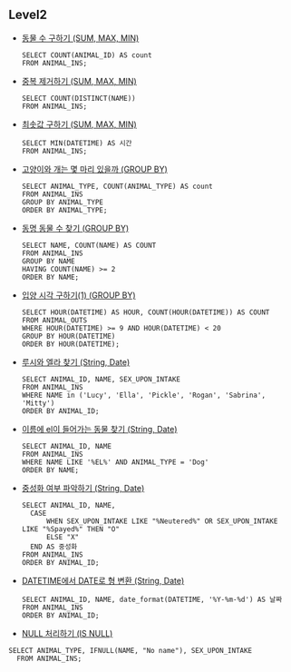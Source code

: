 ## Level2
* [동물 수 구하기 (SUM, MAX, MIN)](https://programmers.co.kr/learn/courses/30/lessons/59406)
  <pre><code>SELECT COUNT(ANIMAL_ID) AS count
  FROM ANIMAL_INS;
  </code></pre> 

* [중복 제거하기 (SUM, MAX, MIN)](https://programmers.co.kr/learn/courses/30/lessons/59408)
  <pre><code>SELECT COUNT(DISTINCT(NAME))
  FROM ANIMAL_INS;
  </code></pre> 

* [최솟값 구하기 (SUM, MAX, MIN)](https://programmers.co.kr/learn/courses/30/lessons/59038)
  <pre><code>SELECT MIN(DATETIME) AS 시간
  FROM ANIMAL_INS;
  </code></pre> 
  
* [고양이와 개는 몇 마리 있을까 (GROUP BY)](https://programmers.co.kr/learn/courses/30/lessons/59040)
  <pre><code>SELECT ANIMAL_TYPE, COUNT(ANIMAL_TYPE) AS count
  FROM ANIMAL_INS
  GROUP BY ANIMAL_TYPE
  ORDER BY ANIMAL_TYPE;
  </code></pre> 

* [동명 동물 수 찾기 (GROUP BY)](https://programmers.co.kr/learn/courses/30/lessons/59041)
  <pre><code>SELECT NAME, COUNT(NAME) AS COUNT
  FROM ANIMAL_INS
  GROUP BY NAME
  HAVING COUNT(NAME) >= 2
  ORDER BY NAME;
  </code></pre>
  
* [입양 시각 구하기(1) (GROUP BY)](https://programmers.co.kr/learn/courses/30/lessons/59412)
  <pre><code>SELECT HOUR(DATETIME) AS HOUR, COUNT(HOUR(DATETIME)) AS COUNT
  FROM ANIMAL_OUTS
  WHERE HOUR(DATETIME) >= 9 AND HOUR(DATETIME) < 20
  GROUP BY HOUR(DATETIME)
  ORDER BY HOUR(DATETIME);
  </code></pre> 

* [루시와 엘라 찾기 (String, Date)](https://programmers.co.kr/learn/courses/30/lessons/59046)
  <pre><code>SELECT ANIMAL_ID, NAME, SEX_UPON_INTAKE
  FROM ANIMAL_INS
  WHERE NAME in ('Lucy', 'Ella', 'Pickle', 'Rogan', 'Sabrina', 'Mitty') 
  ORDER BY ANIMAL_ID;
  </code></pre> 

* [이름에 el이 들어가는 동물 찾기 (String, Date)](https://programmers.co.kr/learn/courses/30/lessons/59047)
  <pre><code>SELECT ANIMAL_ID, NAME
  FROM ANIMAL_INS
  WHERE NAME LIKE '%EL%' AND ANIMAL_TYPE = 'Dog'
  ORDER BY NAME;
  </code></pre> 
  
* [중성화 여부 파악하기 (String, Date)](https://programmers.co.kr/learn/courses/30/lessons/59409)
  <pre><code>SELECT ANIMAL_ID, NAME,
    CASE 
        WHEN SEX_UPON_INTAKE LIKE "%Neutered%" OR SEX_UPON_INTAKE LIKE "%Spayed%" THEN "O"
        ELSE "X"
    END AS 중성화
  FROM ANIMAL_INS
  ORDER BY ANIMAL_ID;
  </code></pre> 
  
* [DATETIME에서 DATE로 형 변환 (String, Date)](https://programmers.co.kr/learn/courses/30/lessons/59414)
  <pre><code>SELECT ANIMAL_ID, NAME, date_format(DATETIME, '%Y-%m-%d') AS 날짜
  FROM ANIMAL_INS
  ORDER BY ANIMAL_ID;
  </code></pre> 
  
*  [NULL 처리하기 (IS NULL)](https://programmers.co.kr/learn/courses/30/lessons/59410)
  <pre><code>SELECT ANIMAL_TYPE, IFNULL(NAME, "No name"), SEX_UPON_INTAKE
  FROM ANIMAL_INS;
  </code></pre> 

